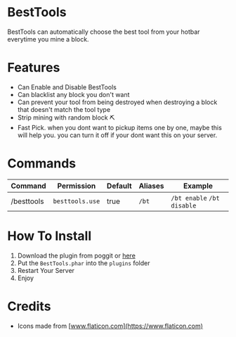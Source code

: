 # BestTools
BestTools can automatically choose the best tool from your hotbar everytime you mine a block. 

# Features
- Can Enable and Disable BestTools
- Can blacklist any block you don't want
- Can prevent your tool from being destroyed when destroying a block that doesn't match the tool type
- Strip mining with random block ⛏️
- Fast Pick. when you dont want to pickup items one by one, maybe this will help you. you can turn it off if your dont want this on your server.

# Commands
| Command | Permission | Default | Aliases | Example |
| --- | --- | --- | --- | --- |
| /besttools | `besttools.use` | true | `/bt` | `/bt enable` `/bt disable` |

# How To Install 
1. Download the plugin from poggit or [here](https://poggit.pmmp.io/r/215749/BestTools_dev-11.phar)
2. Put the `BestTools.phar` into the `plugins` folder
3. Restart Your Server
4. Enjoy

# Credits
- Icons made from [www.flaticon.com](https://www.flaticon.com)
